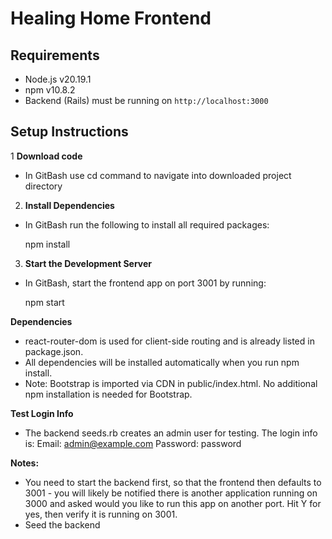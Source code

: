 # Healing Home Frontend

## Requirements

- Node.js v20.19.1  
- npm v10.8.2  
- Backend (Rails) must be running on `http://localhost:3000`

## Setup Instructions

1 **Download code**  
- In GitBash use cd command to navigate into downloaded project directory

2. **Install Dependencies**  
- In GitBash run the following to install all required packages:

  npm install

3. **Start the Development Server**
- In GitBash, start the frontend app on port 3001 by running:

  npm start

**Dependencies**
- react-router-dom is used for client-side routing and is already listed in package.json.
- All dependencies will be installed automatically when you run npm install.
- Note: Bootstrap is imported via CDN in public/index.html. No additional npm installation is 
  needed for Bootstrap.

**Test Login Info**
- The backend seeds.rb creates an admin user for testing. The login info is:
  Email: admin@example.com
  Password: password

**Notes:**
- You need to start the backend first, so that the frontend then defaults to 3001 - you will likely 
  be notified there is another application running on 3000 and asked would you like to run this app on another port. Hit Y for yes, then verify it is running on 3001. 
- Seed the backend
